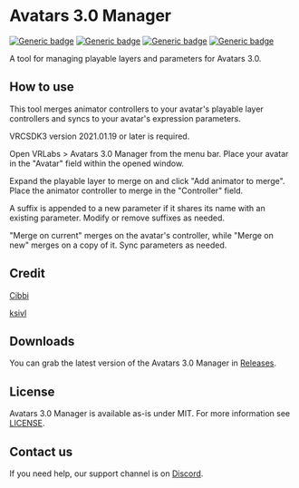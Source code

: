 # Avatars 3.0 Manager
  
[![Generic badge](https://img.shields.io/badge/Version-1.1-orange.svg)](https://github.com/VRLabs/Avatars-3.0-Manager/releases/latest)
[![Generic badge](https://img.shields.io/badge/Unity-2019.4.31f1-informational.svg)](https://unity3d.com/unity/whats-new/2019.4.31)
[![Generic badge](https://img.shields.io/badge/SDK-AvatarSDK3-informational.svg)](https://vrchat.com/home/download)
[![Generic badge](https://img.shields.io/badge/License-MIT-informational.svg)](https://github.com/VRLabs/Avatars-3.0-Manager/blob/main/LICENSE)  

A tool for managing playable layers and parameters for Avatars 3.0.

## How to use

This tool merges animator controllers to your avatar's playable layer controllers and syncs to your avatar's expression parameters.

VRCSDK3 version 2021.01.19 or later is required.

Open VRLabs > Avatars 3.0 Manager from the menu bar. Place your avatar in the "Avatar" field within the opened window.

Expand the playable layer to merge on and click "Add animator to merge". Place the animator controller to merge in the "Controller" field.

A suffix is appended to a new parameter if it shares its name with an existing parameter. Modify or remove suffixes as needed.

"Merge on current" merges on the avatar's controller, while "Merge on new" merges on a copy of it. Sync parameters as needed.

## Credit

[Cibbi](https://github.com/Cibbi)

[ksivl](https://github.com/ksivl)

## Downloads

You can grab the latest version of the Avatars 3.0 Manager in [Releases](https://github.com/VRLabs/Avatars-3.0-Manager/releases/latest).

## License

Avatars 3.0 Manager is available as-is under MIT. For more information see [LICENSE](https://github.com/VRLabs/Avatars-3.0-Manager/blob/main/LICENSE).

## Contact us

If you need help, our support channel is on [Discord](https://discord.vrlabs.dev).
